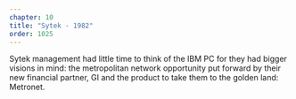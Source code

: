 ```yaml
---
chapter: 10
title: "Sytek - 1982"
order: 1025
---
```


Sytek management had little time to think of the IBM PC for they had bigger visions in mind: the metropolitan network opportunity put forward by their new financial partner, GI and the product to take them to the golden land: Metronet.
